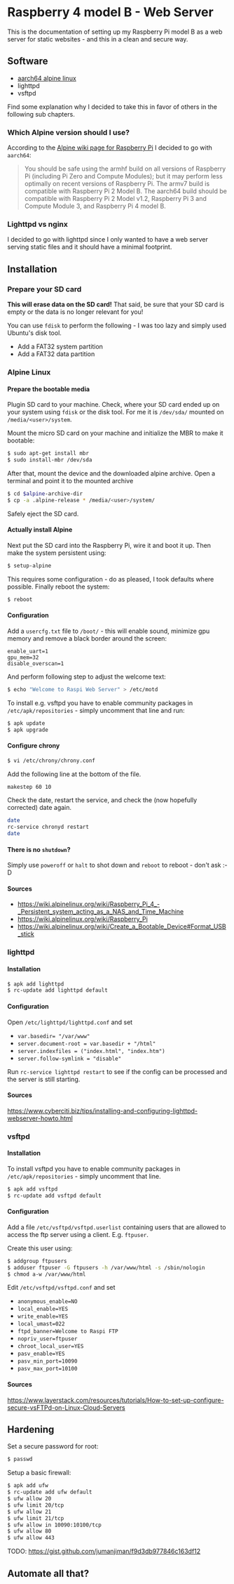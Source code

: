 # Raspberry 4 model B - Web Server

This is the documentation of setting up my Raspberry Pi model B as a web server for static websites - and this in a
clean and secure way.

## Software

- [aarch64 alpine linux](https://alpinelinux.org/downloads/)
- lighttpd
- vsftpd

Find some explanation why I decided to take this in favor of others in the following sub chapters.

### Which Alpine version should I use?

According to the [Alpine wiki page for Raspberry Pi](https://wiki.alpinelinux.org/wiki/Raspberry_Pi) I decided to go
with `aarch64`:

> You should be safe using the armhf build on all versions of Raspberry Pi (including Pi Zero and Compute Modules);
> but it may perform less optimally on recent versions of Raspberry Pi. The armv7 build is compatible with Raspberry
> Pi 2 Model B. The aarch64 build should be compatible with Raspberry Pi 2 Model v1.2, Raspberry Pi 3 and Compute
> Module 3, and Raspberry Pi 4 model B.

### Lighttpd vs nginx

I decided to go with lighttpd since I only wanted to have a web server serving static files and it should have a minimal
footprint.

## Installation

### Prepare your SD card

**This will erase data on the SD card!** That said, be sure that your SD card is empty or the data is no longer relevant
for you!

You can use `fdisk` to perform the following - I was too lazy and simply used Ubuntu's disk tool.

- Add a FAT32 system partition
- Add a FAT32 data partition

### Alpine Linux

#### Prepare the bootable media

Plugin SD card to your machine. Check, where your SD card ended up on your system using `fdisk` or the disk tool. For me
it is `/dev/sda/` mounted on `/media/<user>/system`.

Mount the micro SD card on your machine and initialize the MBR to make it bootable:

```bash
$ sudo apt-get install mbr
$ sudo install-mbr /dev/sda
```

After that, mount the device and the downloaded alpine archive. Open a terminal and point it to the mounted archive

```bash
$ cd $alpine-archive-dir
$ cp -a .alpine-release * /media/<user>/system/
```

Safely eject the SD card.

#### Actually install Alpine

Next put the SD card into the Raspberry Pi, wire it and boot it up. Then make the system persistent using:

```bash
$ setup-alpine
```

This requires some configuration - do as pleased, I took defaults where possible. Finally reboot the system:

```bash
$ reboot
```

#### Configuration

Add a `usercfg.txt` file to `/boot/` - this will enable sound, minimize gpu memory and remove a black border around the
screen:

```
enable_uart=1
gpu_mem=32
disable_overscan=1
```

And perform following step to adjust the welcome text:

```bash
$ echo "Welcome to Raspi Web Server" > /etc/motd
```

To install e.g. vsftpd you have to enable community packages in `/etc/apk/repositories` - simply uncomment that line and
run:

```bash
$ apk update
$ apk upgrade
```

#### Configure chrony

```bash
$ vi /etc/chrony/chrony.conf
```

Add the following line at the bottom of the file.

```bash
makestep 60 10
```

Check the date, restart the service, and check the (now hopefully corrected) date again.

```bash
date
rc-service chronyd restart
date
```

#### There is no `shutdown`?

Simply use `poweroff` or `halt` to shot down and `reboot` to reboot - don't ask :-D

#### Sources

- https://wiki.alpinelinux.org/wiki/Raspberry_Pi_4_-_Persistent_system_acting_as_a_NAS_and_Time_Machine
- https://wiki.alpinelinux.org/wiki/Raspberry_Pi
- https://wiki.alpinelinux.org/wiki/Create_a_Bootable_Device#Format_USB_stick

### lighttpd

#### Installation

```bash
$ apk add lighttpd
$ rc-update add lighttpd default 
```

#### Configuration

Open `/etc/lighttpd/lighttpd.conf` and set

- `var.basedir= "/var/www"`
- `server.document-root = var.basedir + "/html"`
- `server.indexfiles = ("index.html", "index.htm")`
- `server.follow-symlink = "disable"`

Run `rc-service lighttpd restart` to see if the config can be processed and the server is still starting.

#### Sources

https://www.cyberciti.biz/tips/installing-and-configuring-lighttpd-webserver-howto.html

### vsftpd

#### Installation

To install vsftpd you have to enable community packages in `/etc/apk/repositories` - simply uncomment that line.

```bash
$ apk add vsftpd
$ rc-update add vsftpd default
```

#### Configuration

Add a file `/etc/vsftpd/vsftpd.userlist` containing users that are allowed to access the ftp server using a client.
E.g. `ftpuser`.

Create this user using:

```bash
$ addgroup ftpusers
$ adduser ftpuser -G ftpusers -h /var/www/html -s /sbin/nologin
$ chmod a-w /var/www/html
```

Edit `/etc/vsftpd/vsftpd.conf` and set

- `anonymous_enable=NO`
- `local_enable=YES`
- `write_enable=YES`
- `local_umast=022`
- `ftpd_banner=Welcome to Raspi FTP`
- `nopriv_user=ftpuser`
- `chroot_local_user=YES`
- `pasv_enable=YES`
- `pasv_min_port=10090`
- `pasv_max_port=10100`

#### Sources

https://www.layerstack.com/resources/tutorials/How-to-set-up-configure-secure-vsFTPd-on-Linux-Cloud-Servers

## Hardening

Set a secure password for root:

```bash
$ passwd
```

Setup a basic firewall:

```bash
$ apk add ufw
$ rc-update add ufw default
$ ufw allow 20
$ ufw limit 20/tcp
$ ufw allow 21
$ ufw limit 21/tcp
$ ufw allow in 10090:10100/tcp
$ ufw allow 80
$ ufw allow 443
```

TODO: https://gist.github.com/jumanjiman/f9d3db977846c163df12

## Automate all that?
